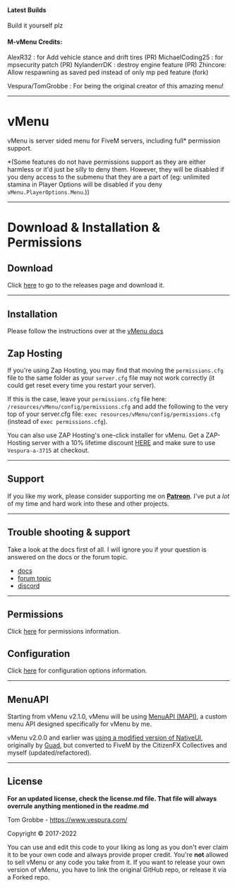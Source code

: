 #### Latest Builds
Build it yourself plz


#### M-vMenu Credits:
AlexR32 : for Add vehicle stance and drift tires (PR)
MichaelCoding25 : for mpsecurity patch (PR)
NylanderrDK : destroy engine feature (PR)
Zhincore: Allow respawning as saved ped instead of only mp ped feature (fork)

Vespura/TomGrobbe : For being the original creator of this amazing menu!

--------


# vMenu
vMenu is server sided menu for FiveM servers, including full\* permission support.


\*(Some features do not have permissions support as they are either harmless or it'd just be silly to deny them. However, they will be disabled if you deny access to the submenu that they are a part of (eg: unlimited stamina in Player Options will be disabled if you deny `vMenu.PlayerOptions.Menu`.))

--------

# Download & Installation & Permissions

## Download

Click [here](https://github.com/TomGrobbe/vMenu/releases) to go to the releases page and download it.

--------

## Installation
Please follow the instructions over at the [vMenu docs](https://docs.vespura.com/vmenu/installation)

## Zap Hosting
If you're using Zap Hosting, you may find that moving the `permissions.cfg` file to the same folder as your `server.cfg` file may not work correctly (it could get reset every time you restart your server).

If this is the case, leave your `permissions.cfg` file here: `/resources/vMenu/config/permissions.cfg` and add the following to the very top of your server.cfg file: `exec resources/vMenu/config/permissions.cfg` (instead of `exec permissions.cfg`).

You can also use ZAP Hosting's one-click installer for vMenu. Get a ZAP-Hosting server with a 10% lifetime discount [HERE](https://zap-hosting.com/vespura) and make sure to use `Vespura-a-3715` at checkout.

--------

## Support
If you like my work, please consider supporting me on [**Patreon**](https://www.patreon.com/vespura). I've put a _lot_ of my time and hard work into these and other projects.

--------

## Trouble shooting & support
Take a look at the docs first of all. I will ignore you if your question is answered on the docs or the forum topic.

- [docs](https://docs.vespura.com/vmenu/)
- [forum topic](https://vespura.com/vmenu)
- [discord](https://vespura.com/discord)


--------

## Permissions 
Click [here](https://docs.vespura.com/vmenu/permissions-ref) for permissions information.

## Configuration
Click [here](https://docs.vespura.com/vmenu/configuration) for configuration options information.


--------


## MenuAPI
Starting from vMenu v2.1.0, vMenu will be using [MenuAPI (MAPI)](https://github.com/TomGrobbe/MenuAPI), a custom menu API designed specifically for vMenu by me.

vMenu v2.0.0 and earlier was [using a modified version of NativeUI](https://github.com/TomGrobbe/NativeUI), originally by [Guad](https://github.com/Guad/NativeUI), but converted to FiveM by the CitizenFX Collectives and myself (updated/refactored).


--------

## License
**For an updated license, check the license.md file. That file will always overrule anything mentioned in the readme.md**

Tom Grobbe - https://www.vespura.com/

Copyright © 2017-2022

You can use and edit this code to your liking as long as you don't ever claim it to be your own code and always provide proper credit. 
You're **not** allowed to sell vMenu or any code you take from it.
If you want to release your own version of vMenu, you have to link the original GitHub repo, or release it via a Forked repo.
